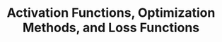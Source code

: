 ---
title: Activation Functions, Optimization Methods, and Loss Functions
tags: northumbria-article
sidebar:
  nav: "docs-en"
---